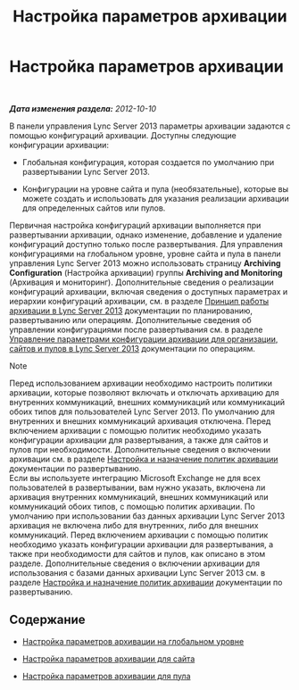 ﻿---
title: Настройка параметров архивации
TOCTitle: Настройка параметров архивации
ms:assetid: b2f7f74d-e1ad-494e-9d46-5eb0efe5fb29
ms:mtpsurl: https://technet.microsoft.com/ru-ru/library/JJ205182(v=OCS.15)
ms:contentKeyID: 49310899
ms.date: 05/19/2016
mtps_version: v=OCS.15
ms.translationtype: HT
---

# Настройка параметров архивации

 

_**Дата изменения раздела:** 2012-10-10_

В панели управления Lync Server 2013 параметры архивации задаются с помощью конфигураций архивации. Доступны следующие конфигурации архивации:

  - Глобальная конфигурация, которая создается по умолчанию при развертывании Lync Server 2013.

  - Конфигурации на уровне сайта и пула (необязательные), которые вы можете создать и использовать для указания реализации архивации для определенных сайтов или пулов.

Первичная настройка конфигураций архивации выполняется при развертывании архивации, однако изменение, добавление и удаление конфигураций доступно только после развертывания. Для управления конфигурациями на глобальном уровне, уровне сайта и пула в панели управления Lync Server 2013 можно использовать страницу **Archiving Configuration** (Настройка архивации) группы **Archiving and Monitoring** (Архивация и мониторинг). Дополнительные сведения о реализации конфигураций архивации, включая сведения о доступных параметрах и иерархии конфигураций архивации, см. в разделе [Принцип работы архивации в Lync Server 2013](lync-server-2013-how-archiving-works.md) документации по планированию, развертыванию или операциям. Дополнительные сведения об управлении конфигурациями после развертывания см. в разделе [Управление параметрами конфигурации архивации для организации, сайтов и пулов в Lync Server 2013](lync-server-2013-managing-archiving-configuration-options-for-your-organization-sites-and-pools.md) документации по операциям.

> [!note]  
> Перед использованием архивации необходимо настроить политики архивации, которые позволяют включать и отключать архивацию для внутренних коммуникаций, внешних коммуникаций или коммуникаций обоих типов для пользователей Lync Server 2013. По умолчанию для внутренних и внешних коммуникаций архивация отключена. Перед включением архивации с помощью политик необходимо указать конфигурации архивации для развертывания, а также для сайтов и пулов при необходимости. Дополнительные сведения о включении архивации см. в разделе <a href="lync-server-2013-configuring-and-assigning-archiving-policies.md">Настройка и назначение политик архивации</a> документации по развертыванию.<br />Если вы используете интеграцию Microsoft Exchange не для всех пользователей в развертывании, вам нужно указать, включена ли архивация внутренних коммуникаций, внешних коммуникаций или коммуникаций обоих типов, с помощью политик архивации. По умолчанию при использовании баз данных архивации Lync Server 2013 архивация не включена либо для внутренних, либо для внешних коммуникаций. Перед включением архивации с помощью политик необходимо указать конфигурации архивации для развертывания, а также при необходимости для сайтов и пулов, как описано в этом разделе. Дополнительные сведения о включении архивации для использования с базами данных архивации Lync Server 2013 см. в разделе <a href="lync-server-2013-configuring-and-assigning-archiving-policies.md">Настройка и назначение политик архивации</a> документации по развертыванию.

## Содержание

  - [Настройка параметров архивации на глобальном уровне](lync-server-2013-configuring-archiving-options-at-the-global-level.md)

  - [Настройка параметров архивации для сайта](lync-server-2013-configuring-archiving-options-for-a-site.md)

  - [Настройка параметров архивации для пула](lync-server-2013-configuring-archiving-options-for-a-pool.md)

